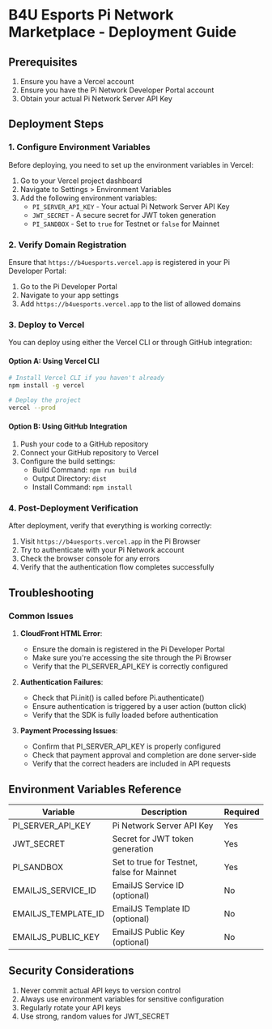 # B4U Esports Pi Network Marketplace - Deployment Guide

## Prerequisites

1. Ensure you have a Vercel account
2. Ensure you have the Pi Network Developer Portal account
3. Obtain your actual Pi Network Server API Key

## Deployment Steps

### 1. Configure Environment Variables

Before deploying, you need to set up the environment variables in Vercel:

1. Go to your Vercel project dashboard
2. Navigate to Settings > Environment Variables
3. Add the following environment variables:
   - `PI_SERVER_API_KEY` - Your actual Pi Network Server API Key
   - `JWT_SECRET` - A secure secret for JWT token generation
   - `PI_SANDBOX` - Set to `true` for Testnet or `false` for Mainnet

### 2. Verify Domain Registration

Ensure that `https://b4uesports.vercel.app` is registered in your Pi Developer Portal:

1. Go to the Pi Developer Portal
2. Navigate to your app settings
3. Add `https://b4uesports.vercel.app` to the list of allowed domains

### 3. Deploy to Vercel

You can deploy using either the Vercel CLI or through GitHub integration:

#### Option A: Using Vercel CLI

```bash
# Install Vercel CLI if you haven't already
npm install -g vercel

# Deploy the project
vercel --prod
```

#### Option B: Using GitHub Integration

1. Push your code to a GitHub repository
2. Connect your GitHub repository to Vercel
3. Configure the build settings:
   - Build Command: `npm run build`
   - Output Directory: `dist`
   - Install Command: `npm install`

### 4. Post-Deployment Verification

After deployment, verify that everything is working correctly:

1. Visit `https://b4uesports.vercel.app` in the Pi Browser
2. Try to authenticate with your Pi Network account
3. Check the browser console for any errors
4. Verify that the authentication flow completes successfully

## Troubleshooting

### Common Issues

1. **CloudFront HTML Error**: 
   - Ensure the domain is registered in the Pi Developer Portal
   - Make sure you're accessing the site through the Pi Browser
   - Verify that the PI_SERVER_API_KEY is correctly configured

2. **Authentication Failures**:
   - Check that Pi.init() is called before Pi.authenticate()
   - Ensure authentication is triggered by a user action (button click)
   - Verify that the SDK is fully loaded before authentication

3. **Payment Processing Issues**:
   - Confirm that PI_SERVER_API_KEY is properly configured
   - Check that payment approval and completion are done server-side
   - Verify that the correct headers are included in API requests

## Environment Variables Reference

| Variable | Description | Required |
|----------|-------------|----------|
| PI_SERVER_API_KEY | Pi Network Server API Key | Yes |
| JWT_SECRET | Secret for JWT token generation | Yes |
| PI_SANDBOX | Set to true for Testnet, false for Mainnet | Yes |
| EMAILJS_SERVICE_ID | EmailJS Service ID (optional) | No |
| EMAILJS_TEMPLATE_ID | EmailJS Template ID (optional) | No |
| EMAILJS_PUBLIC_KEY | EmailJS Public Key (optional) | No |

## Security Considerations

1. Never commit actual API keys to version control
2. Always use environment variables for sensitive configuration
3. Regularly rotate your API keys
4. Use strong, random values for JWT_SECRET